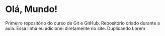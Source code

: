# Olá, Mundo!
 Primeiro repositório do curso de Git e GitHub.
Repositório criado durante a aula.
Essa linha eu adicionei diretamente no site.
Duplicando Lorem